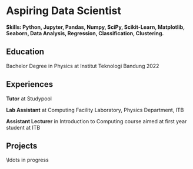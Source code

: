 # Aspiring Data Scientist
**Skills: Python, Jupyter, Pandas, Numpy, SciPy, Scikit-Learn, Matplotlib, Seaborn, Data Analysis, Regression, Classification, Clustering.**

## Education
Bachelor Degree in Physics at Institut Teknologi Bandung 2022

## Experiences
**Tutor** at Studypool

**Lab Assistant** at Computing Facility Laboratory, Physics Department, ITB

**Assistant Lecturer** in Introduction to Computing course aimed at first year student at ITB

## Projects
\ldots in progress
